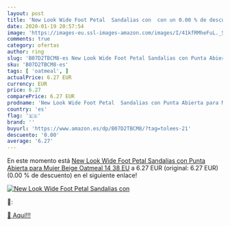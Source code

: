 ```yaml
---
layout: post
title: 'New Look Wide Foot Petal  Sandalias con  con un 0.00 % de descuento'
date: 2020-01-19 20:57:54
image: 'https://images-eu.ssl-images-amazon.com/images/I/41kfRMheFuL._SL200_.jpg'
comments: true
category: ofertas
author: ring
slug: 'B07D2TBCM8-es New Look Wide Foot Petal Sandalias con Punta Abierta para...'
sku: 'B07D2TBCM8-es'
tags: [ 'oatmeal', ]
actualPrice: 6.27 EUR
currency: EUR
price: 6.27
comparePrice: 6.27 EUR
prodname: 'New Look Wide Foot Petal  Sandalias con Punta Abierta para Mujer  Beige  Oatmeal 14   38 EU'
country: 'es'
flag: '🇪🇸'
brand: ''
buyurl: 'https://www.amazon.es/dp/B07D2TBCM8/?tag=tolees-21'
descuento: '0.00'
average: '6.27'
---
```


En este momento está [New Look Wide Foot Petal  Sandalias con Punta Abierta para Mujer  Beige  Oatmeal 14   38 EU](https://www.amazon.es/dp/B07D2TBCM8/?tag=tolees-21) a 6.27 EUR (original: 6.27 EUR) (0.00 %  de descuento) en el siguiente enlace!

[![New Look Wide Foot Petal  Sandalias con ](https://images-eu.ssl-images-amazon.com/images/I/41kfRMheFuL._SL200_.jpg)](https://www.amazon.es/dp/B07D2TBCM8/?tag=tolees-21)

🔎:


[🛒 Aquí!!!](https://www.amazon.es/dp/B07D2TBCM8/?tag=tolees-21)
